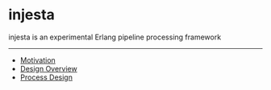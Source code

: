 # injesta
injesta is an experimental Erlang pipeline processing framework

***

* [Motivation](https://github.com/PeteFurniss/injesta/tree/master/doc/motivation.md) 
* [Design Overview](https://github.com/PeteFurniss/injesta/tree/master/doc/design_overview.md)
* [Process Design](https://github.com/PeteFurniss/injesta/tree/master/doc/process_design.md)
